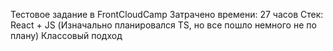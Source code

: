Тестовое задание в FrontCloudCamp
Затрачено времени: 27 часов
Стек: React + JS (Изначально планировался TS, но все пошло немного не по плану)
Классовый подход
